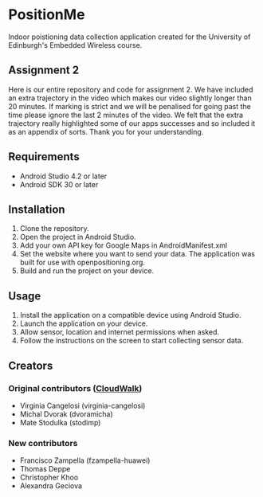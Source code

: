 # PositionMe
Indoor poistioning data collection application created for the University of Edinburgh's Embedded Wireless course. 

## Assignment 2
Here is our entire repository and code for assignment 2. We have included an extra trajectory in the video which makes
our video slightly longer than 20 minutes. If marking is strict and we will be penalised for going past the time 
please ignore the last 2 minutes of the video. We felt that the extra trajectory really highlighted some of our apps
successes and so included it as an appendix of sorts. Thank you for your understanding. 

## Requirements

- Android Studio 4.2 or later
- Android SDK 30 or later

## Installation

1. Clone the repository.
2. Open the project in Android Studio.
3. Add your own API key for Google Maps in AndroidManifest.xml
4. Set the website where you want to send your data. The application was built for use with openpositioning.org.
5. Build and run the project on your device.

## Usage

1. Install the application on a compatible device using Android Studio.
2. Launch the application on your device.
3. Allow sensor, location and internet permissions when asked.
4. Follow the instructions on the screen to start collecting sensor data.

## Creators

### Original contributors ([CloudWalk](https://github.com/openpositioning/DataCollectionTeam6))
- Virginia Cangelosi (virginia-cangelosi)
- Michal Dvorak (dvoramicha)
- Mate Stodulka (stodimp)

### New contributors
- Francisco Zampella (fzampella-huawei)
- Thomas Deppe
- Christopher Khoo
- Alexandra Geciova
